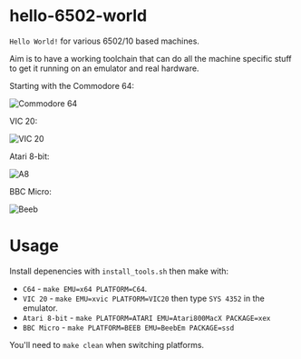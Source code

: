 # hello-6502-world

`Hello World!` for various 6502/10 based machines.

Aim is to have a working toolchain that can do all the machine specific
stuff to get it running on an emulator and real hardware.

Starting with the Commodore 64:

![Commodore 64](assets/hello-world-c64.png)

VIC 20:

![VIC 20](assets/hello-world-vic20.png)

Atari 8-bit:

![A8](assets/hello-world-a8.png)

BBC Micro:

![Beeb](assets/hello-world-beeb.png)

# Usage

Install depenencies with `install_tools.sh` then make with:

* `C64` - `make EMU=x64 PLATFORM=C64`.
* `VIC 20` - `make EMU=xvic PLATFORM=VIC20` then type `SYS 4352` in the emulator.
* `Atari 8-bit` - `make PLATFORM=ATARI EMU=Atari800MacX PACKAGE=xex`
* `BBC Micro` - `make PLATFORM=BEEB EMU=BeebEm PACKAGE=ssd`

You'll need to `make clean` when switching platforms.
